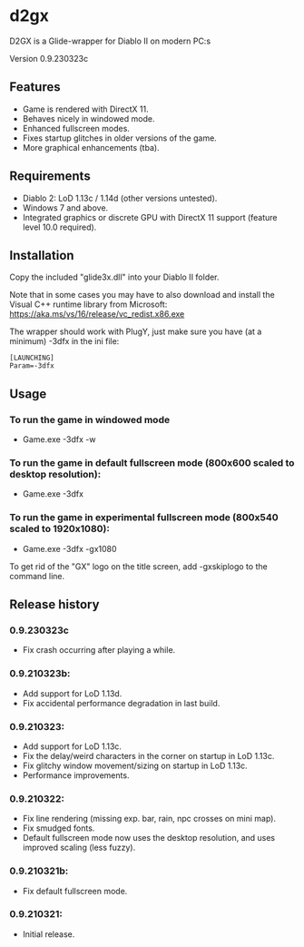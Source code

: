 # d2gx
D2GX is a Glide-wrapper for Diablo II on modern PC:s

Version 0.9.230323c

## Features
  - Game is rendered with DirectX 11.
  - Behaves nicely in windowed mode.
  - Enhanced fullscreen modes.
  - Fixes startup glitches in older versions of the game.
  - More graphical enhancements (tba).

## Requirements
  - Diablo 2: LoD 1.13c / 1.14d (other versions untested).
  - Windows 7 and above.
  - Integrated graphics or discrete GPU with DirectX 11 support (feature level 10.0 required).

## Installation
  Copy the included "glide3x.dll" into your Diablo II folder.
  
  Note that in some cases you may have to also download and install the Visual C++ runtime library from Microsoft: https://aka.ms/vs/16/release/vc_redist.x86.exe

  The wrapper should work with PlugY, just make sure you have (at a minimum) -3dfx in the ini file:
  ```
  [LAUNCHING]
  Param=-3dfx
  ```
## Usage
### To run the game in windowed mode
- Game.exe -3dfx -w

### To run the game in default fullscreen mode (800x600 scaled to desktop resolution):
- Game.exe -3dfx

### To run the game in experimental fullscreen mode (800x540 scaled to 1920x1080):
- Game.exe -3dfx -gx1080

To get rid of the "GX" logo on the title screen, add -gxskiplogo to the command line.

## Release history

### 0.9.230323c
  - Fix crash occurring after playing a while.

### 0.9.210323b:
  - Add support for LoD 1.13d.
  - Fix accidental performance degradation in last build.

### 0.9.210323:
  - Add support for LoD 1.13c.
  - Fix the delay/weird characters in the corner on startup in LoD 1.13c.
  - Fix glitchy window movement/sizing on startup in LoD 1.13c.
  - Performance improvements.

### 0.9.210322:
  - Fix line rendering (missing exp. bar, rain, npc crosses on mini map).
  - Fix smudged fonts.
  - Default fullscreen mode now uses the desktop resolution, and uses improved scaling (less fuzzy).

### 0.9.210321b:
  - Fix default fullscreen mode.

### 0.9.210321:
  - Initial release.

